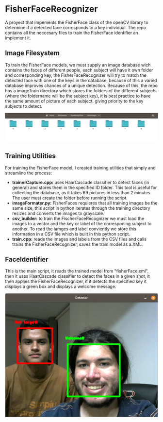 # FisherFaceRecognizer

A proyect that impements the FisherFace class of the openCV library to determine if a detected face corresponds to a key individual. The repo contains all the neccesary files to train the FisherFace identifier an implement it.

## Image Filesystem

To train the FisherFace models, we must supply an image database wich contains the faces of different people, each subject will have it own folder and corresponding key, the FisherFaceRecognizer will try to match the detected face with one of the keys in the database, because of this a varied database improves chances of a unique detection.
Because of this, the repo has a imageTrain directory which stores the folders of the different subjects (where the foldername will be the subject key), it is best practice to have the same amount of picture of each subject, giving priority to the key subjects to detect.

![File System](files.png?raw=true "Example of a training image file system")

## Training Utilities

For training the FisherFace model, I created training utilities that simply and streamline the process:

- **trainerCapture.cpp:** uses HaarCascade classifier to detect faces (in general) and stores them in the specified ID folder. This tool is useful for collecting the database, as it takes 69 pictures in less than 2 minutes. The user must create the folder before running the script.
- **imageFormater.py:** FisherFaces requieres that all training images be the same size, this script in python iterates through the training directory resizes and converts the images to grayscale.
- **csv_builder:** to train the FischerFaceRecognizer we must load the images to a vector and the key or label of the corresponing subject to another. To read the iamges and label conviently we store this information in a CSV file which is built in this python script.
- **train.cpp:** reads the images and labels from the CSV files and calls trains the FisherFaceRecognizer, saves the train model as a.XML.

## FaceIdentifier

This is the main script, it reads the trained model from "fisherFace.xml", then it uses HaarCascade classifier to detect the faces in a given shot, it then applies the FisherFaceRecognizer, if it detects the specified key it displays a green box and displays a welcome message.

![Demo image](demo.jpg?raw=true "Demo of face-identifier")

